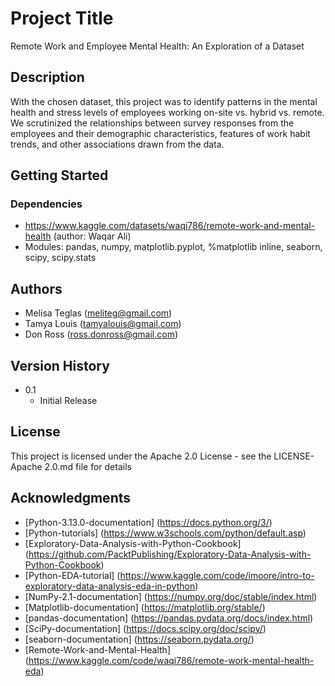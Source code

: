 # Project Title

Remote Work and Employee Mental Health: An Exploration of a Dataset

## Description

With the chosen dataset, this project was to identify patterns in the mental health and stress levels of employees working on-site vs. hybrid vs. remote. We scrutinized the relationships between survey responses from the employees and their demographic characteristics, features of work habit trends, and other associations drawn from the data.

## Getting Started

### Dependencies

* https://www.kaggle.com/datasets/waqi786/remote-work-and-mental-health (author: Waqar Ali)
* Modules: pandas, numpy, matplotlib.pyplot, %matplotlib inline, seaborn, scipy, scipy.stats

## Authors

* Melisa Teglas (meliteg@gmail.com)
* Tamya Louis (tamyalouis@gmail.com)
* Don Ross (ross.donross@gmail.com)

## Version History

* 0.1
    * Initial Release

## License

This project is licensed under the Apache 2.0 License - see the LICENSE-Apache 2.0.md file for details

## Acknowledgments

* [Python-3.13.0-documentation] (https://docs.python.org/3/)
* [Python-tutorials] (https://www.w3schools.com/python/default.asp)
* [Exploratory-Data-Analysis-with-Python-Cookbook] (https://github.com/PacktPublishing/Exploratory-Data-Analysis-with-Python-Cookbook)
* [Python-EDA-tutorial] (https://www.kaggle.com/code/imoore/intro-to-exploratory-data-analysis-eda-in-python)
* [NumPy-2.1-documentation] (https://numpy.org/doc/stable/index.html)
* [Matplotlib-documentation] (https://matplotlib.org/stable/)
* [pandas-documentation] (https://pandas.pydata.org/docs/index.html)
* [SciPy-documentation] (https://docs.scipy.org/doc/scipy/)
* [seaborn-documentation] (https://seaborn.pydata.org/)
* [Remote-Work-and-Mental-Health] (https://www.kaggle.com/code/waqi786/remote-work-mental-health-eda)
